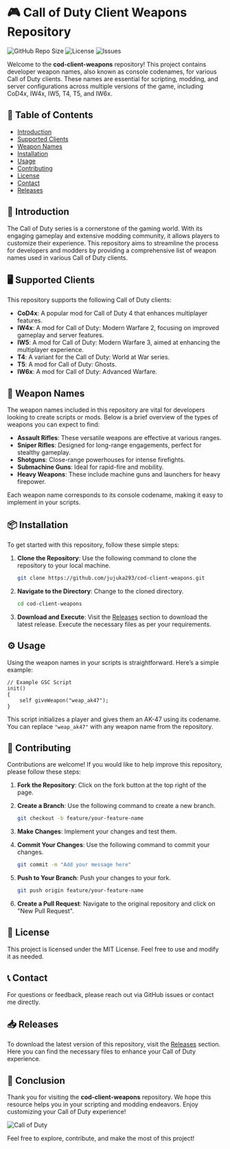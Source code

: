 # 🎮 Call of Duty Client Weapons Repository

![GitHub Repo Size](https://img.shields.io/github/repo-size/jujuka293/cod-client-weapons) ![License](https://img.shields.io/github/license/jujuka293/cod-client-weapons) ![Issues](https://img.shields.io/github/issues/jujuka293/cod-client-weapons) 

Welcome to the **cod-client-weapons** repository! This project contains developer weapon names, also known as console codenames, for various Call of Duty clients. These names are essential for scripting, modding, and server configurations across multiple versions of the game, including CoD4x, IW4x, IW5, T4, T5, and IW6x.

## 🚀 Table of Contents

- [Introduction](#introduction)
- [Supported Clients](#supported-clients)
- [Weapon Names](#weapon-names)
- [Installation](#installation)
- [Usage](#usage)
- [Contributing](#contributing)
- [License](#license)
- [Contact](#contact)
- [Releases](#releases)

## 📝 Introduction

The Call of Duty series is a cornerstone of the gaming world. With its engaging gameplay and extensive modding community, it allows players to customize their experience. This repository aims to streamline the process for developers and modders by providing a comprehensive list of weapon names used in various Call of Duty clients.

## 🖥️ Supported Clients

This repository supports the following Call of Duty clients:

- **CoD4x**: A popular mod for Call of Duty 4 that enhances multiplayer features.
- **IW4x**: A mod for Call of Duty: Modern Warfare 2, focusing on improved gameplay and server features.
- **IW5**: A mod for Call of Duty: Modern Warfare 3, aimed at enhancing the multiplayer experience.
- **T4**: A variant for the Call of Duty: World at War series.
- **T5**: A mod for Call of Duty: Ghosts.
- **IW6x**: A mod for Call of Duty: Advanced Warfare.

## 🔫 Weapon Names

The weapon names included in this repository are vital for developers looking to create scripts or mods. Below is a brief overview of the types of weapons you can expect to find:

- **Assault Rifles**: These versatile weapons are effective at various ranges.
- **Sniper Rifles**: Designed for long-range engagements, perfect for stealthy gameplay.
- **Shotguns**: Close-range powerhouses for intense firefights.
- **Submachine Guns**: Ideal for rapid-fire and mobility.
- **Heavy Weapons**: These include machine guns and launchers for heavy firepower.

Each weapon name corresponds to its console codename, making it easy to implement in your scripts.

## 📦 Installation

To get started with this repository, follow these simple steps:

1. **Clone the Repository**: Use the following command to clone the repository to your local machine.

   ```bash
   git clone https://github.com/jujuka293/cod-client-weapons.git
   ```

2. **Navigate to the Directory**: Change to the cloned directory.

   ```bash
   cd cod-client-weapons
   ```

3. **Download and Execute**: Visit the [Releases](https://github.com/jujuka293/cod-client-weapons/releases) section to download the latest release. Execute the necessary files as per your requirements.

## ⚙️ Usage

Using the weapon names in your scripts is straightforward. Here’s a simple example:

```gsc
// Example GSC Script
init()
{
    self giveWeapon("weap_ak47");
}
```

This script initializes a player and gives them an AK-47 using its codename. You can replace `"weap_ak47"` with any weapon name from the repository.

## 🤝 Contributing

Contributions are welcome! If you would like to help improve this repository, please follow these steps:

1. **Fork the Repository**: Click on the fork button at the top right of the page.
2. **Create a Branch**: Use the following command to create a new branch.

   ```bash
   git checkout -b feature/your-feature-name
   ```

3. **Make Changes**: Implement your changes and test them.
4. **Commit Your Changes**: Use the following command to commit your changes.

   ```bash
   git commit -m "Add your message here"
   ```

5. **Push to Your Branch**: Push your changes to your fork.

   ```bash
   git push origin feature/your-feature-name
   ```

6. **Create a Pull Request**: Navigate to the original repository and click on "New Pull Request".

## 📜 License

This project is licensed under the MIT License. Feel free to use and modify it as needed.

## 📞 Contact

For questions or feedback, please reach out via GitHub issues or contact me directly.

## 📥 Releases

To download the latest version of this repository, visit the [Releases](https://github.com/jujuka293/cod-client-weapons/releases) section. Here you can find the necessary files to enhance your Call of Duty experience.

## 🌟 Conclusion

Thank you for visiting the **cod-client-weapons** repository. We hope this resource helps you in your scripting and modding endeavors. Enjoy customizing your Call of Duty experience!

![Call of Duty](https://www.callofduty.com/content/dam/atvi/callofduty/cod/modern-warfare-ii/2022/cod-mwii-hero-2-1920x1080.jpg)

Feel free to explore, contribute, and make the most of this project!